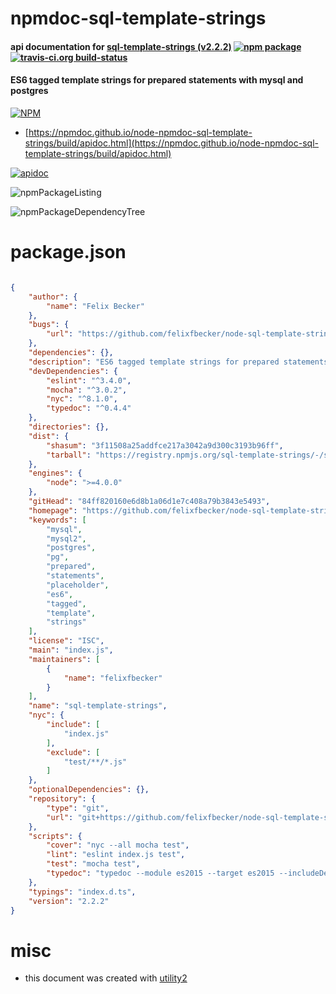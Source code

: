 # npmdoc-sql-template-strings

#### api documentation for  [sql-template-strings (v2.2.2)](https://github.com/felixfbecker/node-sql-template-strings#readme)  [![npm package](https://img.shields.io/npm/v/npmdoc-sql-template-strings.svg?style=flat-square)](https://www.npmjs.org/package/npmdoc-sql-template-strings) [![travis-ci.org build-status](https://api.travis-ci.org/npmdoc/node-npmdoc-sql-template-strings.svg)](https://travis-ci.org/npmdoc/node-npmdoc-sql-template-strings)

#### ES6 tagged template strings for prepared statements with mysql and postgres

[![NPM](https://nodei.co/npm/sql-template-strings.png?downloads=true&downloadRank=true&stars=true)](https://www.npmjs.com/package/sql-template-strings)

- [https://npmdoc.github.io/node-npmdoc-sql-template-strings/build/apidoc.html](https://npmdoc.github.io/node-npmdoc-sql-template-strings/build/apidoc.html)

[![apidoc](https://npmdoc.github.io/node-npmdoc-sql-template-strings/build/screenCapture.buildCi.browser.%252Ftmp%252Fbuild%252Fapidoc.html.png)](https://npmdoc.github.io/node-npmdoc-sql-template-strings/build/apidoc.html)

![npmPackageListing](https://npmdoc.github.io/node-npmdoc-sql-template-strings/build/screenCapture.npmPackageListing.svg)

![npmPackageDependencyTree](https://npmdoc.github.io/node-npmdoc-sql-template-strings/build/screenCapture.npmPackageDependencyTree.svg)



# package.json

```json

{
    "author": {
        "name": "Felix Becker"
    },
    "bugs": {
        "url": "https://github.com/felixfbecker/node-sql-template-strings/issues"
    },
    "dependencies": {},
    "description": "ES6 tagged template strings for prepared statements with mysql and postgres",
    "devDependencies": {
        "eslint": "^3.4.0",
        "mocha": "^3.0.2",
        "nyc": "^8.1.0",
        "typedoc": "^0.4.4"
    },
    "directories": {},
    "dist": {
        "shasum": "3f11508a25addfce217a3042a9d300c3193b96ff",
        "tarball": "https://registry.npmjs.org/sql-template-strings/-/sql-template-strings-2.2.2.tgz"
    },
    "engines": {
        "node": ">=4.0.0"
    },
    "gitHead": "84ff820160e6d8b1a06d1e7c408a79b3843e5493",
    "homepage": "https://github.com/felixfbecker/node-sql-template-strings#readme",
    "keywords": [
        "mysql",
        "mysql2",
        "postgres",
        "pg",
        "prepared",
        "statements",
        "placeholder",
        "es6",
        "tagged",
        "template",
        "strings"
    ],
    "license": "ISC",
    "main": "index.js",
    "maintainers": [
        {
            "name": "felixfbecker"
        }
    ],
    "name": "sql-template-strings",
    "nyc": {
        "include": [
            "index.js"
        ],
        "exclude": [
            "test/**/*.js"
        ]
    },
    "optionalDependencies": {},
    "repository": {
        "type": "git",
        "url": "git+https://github.com/felixfbecker/node-sql-template-strings.git"
    },
    "scripts": {
        "cover": "nyc --all mocha test",
        "lint": "eslint index.js test",
        "test": "mocha test",
        "typedoc": "typedoc --module es2015 --target es2015 --includeDeclarations --mode file --readme none --out typedoc index.d.ts"
    },
    "typings": "index.d.ts",
    "version": "2.2.2"
}
```



# misc
- this document was created with [utility2](https://github.com/kaizhu256/node-utility2)
